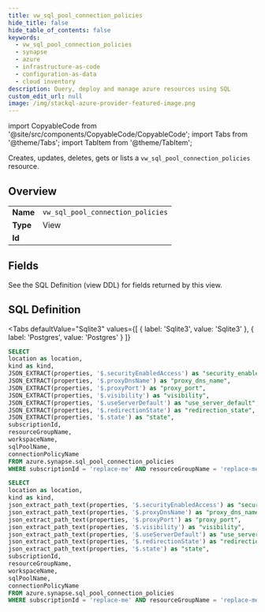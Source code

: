 ```yaml
--- 
title: vw_sql_pool_connection_policies
hide_title: false
hide_table_of_contents: false
keywords:
  - vw_sql_pool_connection_policies
  - synapse
  - azure
  - infrastructure-as-code
  - configuration-as-data
  - cloud inventory
description: Query, deploy and manage azure resources using SQL
custom_edit_url: null
image: /img/stackql-azure-provider-featured-image.png
---
```


import CopyableCode from '@site/src/components/CopyableCode/CopyableCode';
import Tabs from '@theme/Tabs';
import TabItem from '@theme/TabItem';

Creates, updates, deletes, gets or lists a <code>vw_sql_pool_connection_policies</code> resource.

## Overview
<table><tbody>
<tr><td><b>Name</b></td><td><code>vw_sql_pool_connection_policies</code></td></tr>
<tr><td><b>Type</b></td><td>View</td></tr>
<tr><td><b>Id</b></td><td><CopyableCode code="azure.synapse.vw_sql_pool_connection_policies" /></td></tr>
</tbody></table>

## Fields

See the SQL Definition (view DDL) for fields returned by this view.

## SQL Definition

<Tabs
defaultValue="Sqlite3"
values={[
{ label: 'Sqlite3', value: 'Sqlite3' },
{ label: 'Postgres', value: 'Postgres' }
]}
>
<TabItem value="Sqlite3">

```sql
SELECT
location as location,
kind as kind,
JSON_EXTRACT(properties, '$.securityEnabledAccess') as "security_enabled_access",
JSON_EXTRACT(properties, '$.proxyDnsName') as "proxy_dns_name",
JSON_EXTRACT(properties, '$.proxyPort') as "proxy_port",
JSON_EXTRACT(properties, '$.visibility') as "visibility",
JSON_EXTRACT(properties, '$.useServerDefault') as "use_server_default",
JSON_EXTRACT(properties, '$.redirectionState') as "redirection_state",
JSON_EXTRACT(properties, '$.state') as "state",
subscriptionId,
resourceGroupName,
workspaceName,
sqlPoolName,
connectionPolicyName
FROM azure.synapse.sql_pool_connection_policies
WHERE subscriptionId = 'replace-me' AND resourceGroupName = 'replace-me' AND workspaceName = 'replace-me' AND sqlPoolName = 'replace-me' AND connectionPolicyName = 'replace-me';
```

</TabItem>
<TabItem value="Postgres">

```sql
SELECT
location as location,
kind as kind,
json_extract_path_text(properties, '$.securityEnabledAccess') as "security_enabled_access",
json_extract_path_text(properties, '$.proxyDnsName') as "proxy_dns_name",
json_extract_path_text(properties, '$.proxyPort') as "proxy_port",
json_extract_path_text(properties, '$.visibility') as "visibility",
json_extract_path_text(properties, '$.useServerDefault') as "use_server_default",
json_extract_path_text(properties, '$.redirectionState') as "redirection_state",
json_extract_path_text(properties, '$.state') as "state",
subscriptionId,
resourceGroupName,
workspaceName,
sqlPoolName,
connectionPolicyName
FROM azure.synapse.sql_pool_connection_policies
WHERE subscriptionId = 'replace-me' AND resourceGroupName = 'replace-me' AND workspaceName = 'replace-me' AND sqlPoolName = 'replace-me' AND connectionPolicyName = 'replace-me';
```

</TabItem>
</Tabs>
